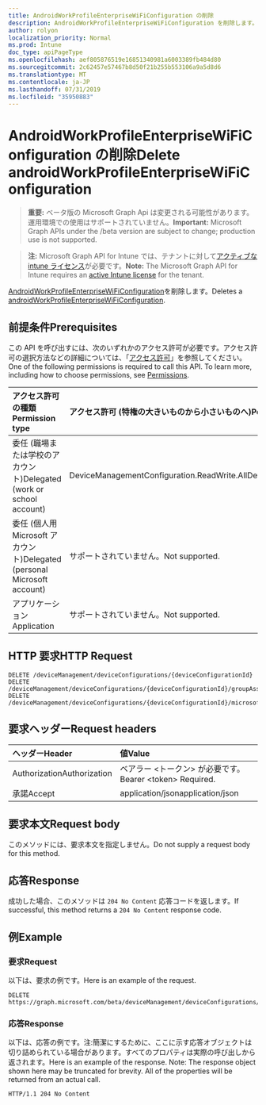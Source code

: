 ```yaml
---
title: AndroidWorkProfileEnterpriseWiFiConfiguration の削除
description: AndroidWorkProfileEnterpriseWiFiConfiguration を削除します。
author: rolyon
localization_priority: Normal
ms.prod: Intune
doc_type: apiPageType
ms.openlocfilehash: aef805876519e16851340981a6003389fb484d80
ms.sourcegitcommit: 2c62457e57467b8d50f21b255b553106a9a5d8d6
ms.translationtype: MT
ms.contentlocale: ja-JP
ms.lasthandoff: 07/31/2019
ms.locfileid: "35950883"
---
```

# <a name="delete-androidworkprofileenterprisewificonfiguration"></a><span data-ttu-id="95ae9-103">AndroidWorkProfileEnterpriseWiFiConfiguration の削除</span><span class="sxs-lookup"><span data-stu-id="95ae9-103">Delete androidWorkProfileEnterpriseWiFiConfiguration</span></span>

> <span data-ttu-id="95ae9-104">**重要:** ベータ版の Microsoft Graph Api は変更される可能性があります。運用環境での使用はサポートされていません。</span><span class="sxs-lookup"><span data-stu-id="95ae9-104">**Important:** Microsoft Graph APIs under the /beta version are subject to change; production use is not supported.</span></span>

> <span data-ttu-id="95ae9-105">**注:** Microsoft Graph API for Intune では、テナントに対して[アクティブな intune ライセンス](https://go.microsoft.com/fwlink/?linkid=839381)が必要です。</span><span class="sxs-lookup"><span data-stu-id="95ae9-105">**Note:** The Microsoft Graph API for Intune requires an [active Intune license](https://go.microsoft.com/fwlink/?linkid=839381) for the tenant.</span></span>

<span data-ttu-id="95ae9-106">[AndroidWorkProfileEnterpriseWiFiConfiguration](../resources/intune-deviceconfig-androidworkprofileenterprisewificonfiguration.md)を削除します。</span><span class="sxs-lookup"><span data-stu-id="95ae9-106">Deletes a [androidWorkProfileEnterpriseWiFiConfiguration](../resources/intune-deviceconfig-androidworkprofileenterprisewificonfiguration.md).</span></span>

## <a name="prerequisites"></a><span data-ttu-id="95ae9-107">前提条件</span><span class="sxs-lookup"><span data-stu-id="95ae9-107">Prerequisites</span></span>
<span data-ttu-id="95ae9-p101">この API を呼び出すには、次のいずれかのアクセス許可が必要です。アクセス許可の選択方法などの詳細については、「[アクセス許可](/graph/permissions-reference)」を参照してください。</span><span class="sxs-lookup"><span data-stu-id="95ae9-p101">One of the following permissions is required to call this API. To learn more, including how to choose permissions, see [Permissions](/graph/permissions-reference).</span></span>

|<span data-ttu-id="95ae9-110">アクセス許可の種類</span><span class="sxs-lookup"><span data-stu-id="95ae9-110">Permission type</span></span>|<span data-ttu-id="95ae9-111">アクセス許可 (特権の大きいものから小さいものへ)</span><span class="sxs-lookup"><span data-stu-id="95ae9-111">Permissions (from most to least privileged)</span></span>|
|:---|:---|
|<span data-ttu-id="95ae9-112">委任 (職場または学校のアカウント)</span><span class="sxs-lookup"><span data-stu-id="95ae9-112">Delegated (work or school account)</span></span>|<span data-ttu-id="95ae9-113">DeviceManagementConfiguration.ReadWrite.All</span><span class="sxs-lookup"><span data-stu-id="95ae9-113">DeviceManagementConfiguration.ReadWrite.All</span></span>|
|<span data-ttu-id="95ae9-114">委任 (個人用 Microsoft アカウント)</span><span class="sxs-lookup"><span data-stu-id="95ae9-114">Delegated (personal Microsoft account)</span></span>|<span data-ttu-id="95ae9-115">サポートされていません。</span><span class="sxs-lookup"><span data-stu-id="95ae9-115">Not supported.</span></span>|
|<span data-ttu-id="95ae9-116">アプリケーション</span><span class="sxs-lookup"><span data-stu-id="95ae9-116">Application</span></span>|<span data-ttu-id="95ae9-117">サポートされていません。</span><span class="sxs-lookup"><span data-stu-id="95ae9-117">Not supported.</span></span>|

## <a name="http-request"></a><span data-ttu-id="95ae9-118">HTTP 要求</span><span class="sxs-lookup"><span data-stu-id="95ae9-118">HTTP Request</span></span>
<!-- {
  "blockType": "ignored"
}
-->
``` http
DELETE /deviceManagement/deviceConfigurations/{deviceConfigurationId}
DELETE /deviceManagement/deviceConfigurations/{deviceConfigurationId}/groupAssignments/{deviceConfigurationGroupAssignmentId}/deviceConfiguration
DELETE /deviceManagement/deviceConfigurations/{deviceConfigurationId}/microsoft.graph.windowsDomainJoinConfiguration/networkAccessConfigurations/{deviceConfigurationId}
```

## <a name="request-headers"></a><span data-ttu-id="95ae9-119">要求ヘッダー</span><span class="sxs-lookup"><span data-stu-id="95ae9-119">Request headers</span></span>
|<span data-ttu-id="95ae9-120">ヘッダー</span><span class="sxs-lookup"><span data-stu-id="95ae9-120">Header</span></span>|<span data-ttu-id="95ae9-121">値</span><span class="sxs-lookup"><span data-stu-id="95ae9-121">Value</span></span>|
|:---|:---|
|<span data-ttu-id="95ae9-122">Authorization</span><span class="sxs-lookup"><span data-stu-id="95ae9-122">Authorization</span></span>|<span data-ttu-id="95ae9-123">ベアラー &lt;トークン&gt; が必要です。</span><span class="sxs-lookup"><span data-stu-id="95ae9-123">Bearer &lt;token&gt; Required.</span></span>|
|<span data-ttu-id="95ae9-124">承諾</span><span class="sxs-lookup"><span data-stu-id="95ae9-124">Accept</span></span>|<span data-ttu-id="95ae9-125">application/json</span><span class="sxs-lookup"><span data-stu-id="95ae9-125">application/json</span></span>|

## <a name="request-body"></a><span data-ttu-id="95ae9-126">要求本文</span><span class="sxs-lookup"><span data-stu-id="95ae9-126">Request body</span></span>
<span data-ttu-id="95ae9-127">このメソッドには、要求本文を指定しません。</span><span class="sxs-lookup"><span data-stu-id="95ae9-127">Do not supply a request body for this method.</span></span>

## <a name="response"></a><span data-ttu-id="95ae9-128">応答</span><span class="sxs-lookup"><span data-stu-id="95ae9-128">Response</span></span>
<span data-ttu-id="95ae9-129">成功した場合、このメソッドは `204 No Content` 応答コードを返します。</span><span class="sxs-lookup"><span data-stu-id="95ae9-129">If successful, this method returns a `204 No Content` response code.</span></span>

## <a name="example"></a><span data-ttu-id="95ae9-130">例</span><span class="sxs-lookup"><span data-stu-id="95ae9-130">Example</span></span>

### <a name="request"></a><span data-ttu-id="95ae9-131">要求</span><span class="sxs-lookup"><span data-stu-id="95ae9-131">Request</span></span>
<span data-ttu-id="95ae9-132">以下は、要求の例です。</span><span class="sxs-lookup"><span data-stu-id="95ae9-132">Here is an example of the request.</span></span>
``` http
DELETE https://graph.microsoft.com/beta/deviceManagement/deviceConfigurations/{deviceConfigurationId}
```

### <a name="response"></a><span data-ttu-id="95ae9-133">応答</span><span class="sxs-lookup"><span data-stu-id="95ae9-133">Response</span></span>
<span data-ttu-id="95ae9-p102">以下は、応答の例です。注:簡潔にするために、ここに示す応答オブジェクトは切り詰められている場合があります。すべてのプロパティは実際の呼び出しから返されます。</span><span class="sxs-lookup"><span data-stu-id="95ae9-p102">Here is an example of the response. Note: The response object shown here may be truncated for brevity. All of the properties will be returned from an actual call.</span></span>
``` http
HTTP/1.1 204 No Content
```





